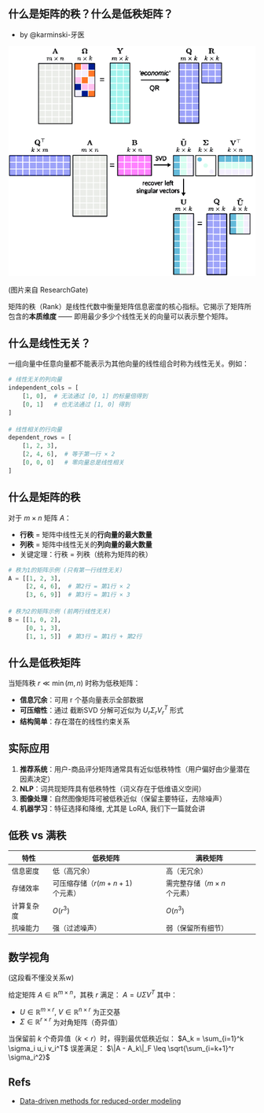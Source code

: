 什么是矩阵的秩？什么是低秩矩阵？
-------------------------
- by @karminski-牙医

![matrix_rank_banner](./assets/images/llustration-of-the-randomized-matrix-decomposition-technique-for-scalable-decompositions.png) 

(图片来自 ResearchGate)

矩阵的秩（Rank）是线性代数中衡量矩阵信息密度的核心指标。它揭示了矩阵所包含的**本质维度** —— 即用最少多少个线性无关的向量可以表示整个矩阵。

## 什么是线性无关？
一组向量中任意向量都不能表示为其他向量的线性组合时称为线性无关。例如：
```python
# 线性无关的列向量
independent_cols = [
    [1, 0],  # 无法通过 [0, 1] 的标量倍得到
    [0, 1]   # 也无法通过 [1, 0] 得到
]

# 线性相关的行向量 
dependent_rows = [
    [1, 2, 3],
    [2, 4, 6],  # 等于第一行 × 2
    [0, 0, 0]   # 零向量总是线性相关
]
```

## 什么是矩阵的秩
对于 $m \times n$ 矩阵 $A$：
- **行秩** = 矩阵中线性无关的**行向量的最大数量**
- **列秩** = 矩阵中线性无关的**列向量的最大数量**
- 关键定理：行秩 = 列秩（统称为矩阵的秩）

```python
# 秩为1的矩阵示例 (只有第一行线性无关)
A = [[1, 2, 3],
     [2, 4, 6],  # 第2行 = 第1行 × 2
     [3, 6, 9]]  # 第3行 = 第1行 × 3
     
# 秩为2的矩阵示例 (前两行线性无关)
B = [[1, 0, 2],
     [0, 1, 3],
     [1, 1, 5]]  # 第3行 = 第1行 + 第2行
```


## 什么是低秩矩阵
当矩阵秩 $r \ll \min(m,n)$ 时称为低秩矩阵：
- **信息冗余**：可用 r 个基向量表示全部数据
- **可压缩性**：通过 截断SVD 分解可近似为 $U_r \Sigma_r V_r^T$ 形式
- **结构简单**：存在潜在的线性约束关系

## 实际应用
1. **推荐系统**：用户-商品评分矩阵通常具有近似低秩特性（用户偏好由少量潜在因素决定）
2. **NLP**：词共现矩阵具有低秩特性（词义存在于低维语义空间）
3. **图像处理**：自然图像矩阵可被低秩近似（保留主要特征，去除噪声）
4. **机器学习**：特征选择和降维, 尤其是 LoRA, 我们下一篇就会讲

## 低秩 vs 满秩
| 特性        | 低秩矩阵                  | 满秩矩阵                |
|-----------|-----------------------|---------------------|
| 信息密度     | 低（高冗余）  | 高（无冗余）            |              
| 存储效率     | 可压缩存储（$r(m+n+1)$个元素） | 需完整存储（$m \times n$个元素） |
| 计算复杂度   | $O(r^3)$              | $O(n^3)$            |
| 抗噪能力     | 强（过滤噪声）            | 弱（保留所有细节）        |

## 数学视角

(这段看不懂没关系w)


给定矩阵 $A \in \mathbb{R}^{m \times n}$，其秩 $r$ 满足：
$A = U\Sigma V^T$
其中：
- $U \in \mathbb{R}^{m \times r}$, $V \in \mathbb{R}^{n \times r}$ 为正交基
- $\Sigma \in \mathbb{R}^{r \times r}$ 为对角矩阵（奇异值）

当保留前 $k$ 个奇异值（$k < r$）时，得到最优低秩近似：
$A_k = \sum_{i=1}^k \sigma_i u_i v_i^T$
误差满足：
$\|A - A_k\|_F \leq \sqrt{\sum_{i=k+1}^r \sigma_i^2}$



## Refs

* [Data-driven methods for reduced-order modeling](https://www.researchgate.net/publication/347692023_7_Data-driven_methods_for_reduced-order_modeling)
